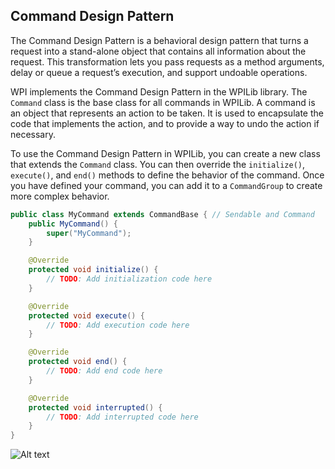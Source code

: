 ## Command Design Pattern

The Command Design Pattern is a behavioral design pattern that turns a request into a stand-alone object that contains all information about the request. This transformation lets you pass requests as a method arguments, delay or queue a request’s execution, and support undoable operations.

WPI implements the Command Design Pattern in the WPILib library. The `Command` class is the base class for all commands in WPILib. A command is an object that represents an action to be taken. It is used to encapsulate the code that implements the action, and to provide a way to undo the action if necessary. 

To use the Command Design Pattern in WPILib, you can create a new class that extends the `Command` class. You can then override the `initialize()`, `execute()`, and `end()` methods to define the behavior of the command. Once you have defined your command, you can add it to a `CommandGroup` to create more complex behavior.

```java title="Using Command Class Provided"
public class MyCommand extends CommandBase { // Sendable and Command
    public MyCommand() {
        super("MyCommand");
    }

    @Override
    protected void initialize() {
        // TODO: Add initialization code here
    }

    @Override
    protected void execute() {
        // TODO: Add execution code here
    }

    @Override
    protected void end() {
        // TODO: Add end code here
    }

    @Override
    protected void interrupted() {
        // TODO: Add interrupted code here
    }
}
```
![Alt text](https://refactoring.guru/images/patterns/diagrams/observer/structure.png)